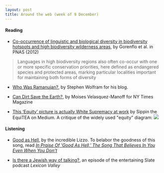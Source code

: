 ```yaml
---
layout: post
title: Around the web (week of 9 December)
---
```


#### Reading

- [Co-occurrence of linguistic and biological diversity in
biodiversity hotspots and high biodiversity
wilderness areas](https://www.cbd.int/financial/doc/PNAS-2012-Gorenflo-8032-7.pdf), by Gorenflo et al. in PNAS (2012)
> Languages in high biodiversity regions also often co-occur with one or more specific conservation priorities, here defined as endangered species and protected areas, marking particular localities important for maintaining both forms of diversity  

- [Who Was Ramanujan?](https://blog.stephenwolfram.com/2016/04/who-was-ramanujan/), by Stephen Wolfram for his blog.   

- [Can Dirt Save the Earth?](https://www.nytimes.com/2018/04/18/magazine/dirt-save-earth-carbon-farming-climate-change.html?src=longreads), by Moises Velasquez-Manoff for NY Times Magazine  

- [This ‘Equity’ picture is actually White Supremacy at work](https://medium.com/@eec/this-equity-picture-is-actually-white-supremacy-at-work-59f4ea700509) by Sippin the EquiTEA on Medium. A critique of the widely used "equity" diagram:
![](https://cdn-images-1.medium.com/max/1600/1*Sbu0UfWk6FZGoUIYFGqrUA.png)
#### Listening

- [Good as Hell](https://www.youtube.com/watch?v=SmbmeOgWsqE), by the incredible Lizzo. To belabor the goodness of this song, read *[In Praise Of 'Good As Hell,' The Song That Believes In You Even When You Don't](https://www.npr.org/2018/11/28/671236822/lizzo-good-as-hell-american-anthem?src=longreads)*  

- [Is there a Jewish way of talking?](https://player.fm/series/series-2355478/is-there-a-jewish-way-of-talking), an episode of the entertaining Slate podcast *Lexicon Valley*